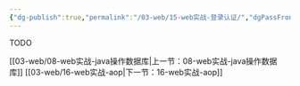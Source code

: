 ```yaml
---
{"dg-publish":true,"permalink":"/03-web/15-web实战-登录认证/","dgPassFrontmatter":true}
---
```




TODO

[[03-web/08-web实战-java操作数据库\|上一节：08-web实战-java操作数据库]]
[[03-web/16-web实战-aop\|下一节：16-web实战-aop]]
